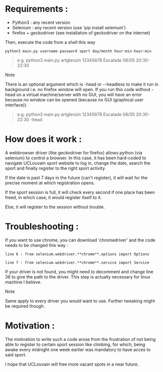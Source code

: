 # Requirements :

- Python3 : any recent version
- Selenium : any recent version (use 'pip install selenium')
- firefox + geckodriver (see installation of geckodriver on the internet)

Then, execute the code from a shell this way

```
python3 main.py username password sport day/month hour:min-hour:min
```

> e.g. python3 main.py artglenzin 12345678 Escalade 08/05 20:30-22:30

> [!NOTE]
> There is an optional argument which is -head or --headless to make it run in background i.e. no firefox window will open. If you run this code without -head on a virtual machine/server with no GUI, you will have an error because no window can be opened (because no GUI (graphical user interface)).

> e.g. python3 main.py artglenzin 12345678 Escalade 08/05 20:30-22:30 -head

# How does it work :

A webbrowser driver (like geckodriver for firefox) allows python (via selenium) to control a browser. In this case, it has been hard-coded to navigate UCLouvain sport website to log in, change the date, search the sport and finally register to the right sport activity.

If the date is past 7 days in the future (can't register), it will wait for the precise moment at which registration opens.

If the sport session is full, it will check every second if one place has been freed, in which case, it would register itself to it.

Else, it will register to the session without trouble.

# Troubleshooting :

If you want to use chrome, you can download 'chromedriver' and the code needs to be changed this way :

```
line 6 : from selenium.webdriver.**chrome**.options import Options
```
```
line 7 : from selenium.webdriver.**chrome**.service import Service
```

If your driver is not found, you might need to decomment and change line 36 to give the path to the driver. This step is actually necessary for linux machine I believe.

> [!NOTE]
> Same apply to every driver you would want to use. Further tweaking might be required though.


# Motivation :

The motivation to write such a code arose from the frustration of not being able to register to certain sport session like climbing, for which, being awake every midnight one week earlier was mandatory to have acces to said sport.

I hope that UCLouvain will free more vacant spots in a near future.
